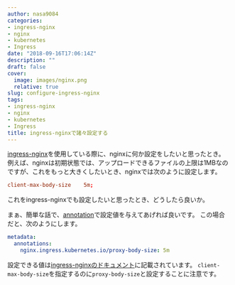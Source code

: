```yaml
---
author: nasa9084
categories:
- ingress-nginx
- nginx
- kubernetes
- Ingress
date: "2018-09-16T17:06:14Z"
description: ""
draft: false
cover:
  image: images/nginx.png
  relative: true
slug: configure-ingress-nginx
tags:
- ingress-nginx
- nginx
- kubernetes
- Ingress
title: ingress-nginxで諸々設定する
---
```



[ingress-nginx](https://github.com/kubernetes/ingress-nginx)を使用している際に、nginxに何か設定をしたいと思ったとき。
例えば、nginxは初期状態では、アップロードできるファイルの上限は1MBなのですが、これをもっと大きくしたいとき、nginxでは次のように設定します。

``` conf
client-max-body-size    5m;
```

これをingress-nginxでも設定したいと思ったとき、どうしたら良いか。

まぁ、簡単な話で、[annotation](https://kubernetes.io/docs/concepts/overview/working-with-objects/annotations/)で設定値を与えてあげれば良いです。
この場合だと、次のようにします。

``` yaml
metadata:
  annotations:
    nginx.ingress.kubernetes.io/proxy-body-size: 5m
```

設定できる値は[ingress-nginxのドキュメント](https://kubernetes.github.io/ingress-nginx/user-guide/nginx-configuration/annotations/)に記載されています。
`client-max-body-size`を指定するのに`proxy-body-size`と設定することに注意です。



